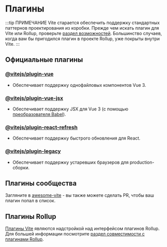 # Плагины

:::tip ПРИМЕЧАНИЕ
Vite старается обеспечить поддержку стандартных паттернов проектирования из коробки. Прежде чем искать плагин для Vite или Rollup, проверьте [раздел возможностей](../guide/features.md). Большинство случаев, когда вам бы пригодился плагин в проекте Rollup, уже покрыты внутри Vite.
:::

## Официальные плагины

### [@vitejs/plugin-vue](https://github.com/vitejs/vite/tree/main/packages/plugin-vue)

- Обеспечивает поддержку однофайловых компонентов Vue 3.

### [@vitejs/plugin-vue-jsx](https://github.com/vitejs/vite/tree/main/packages/plugin-vue-jsx)

- Обеспечивает поддержку JSX для Vue 3 (с помощью [преобразователя Babel](https://github.com/vuejs/jsx-next)).

### [@vitejs/plugin-react-refresh](https://github.com/vitejs/vite/tree/main/packages/plugin-react-refresh)

- Обеспечивает поддержку быстрого обновления для React.

### [@vitejs/plugin-legacy](https://github.com/vitejs/vite/tree/main/packages/plugin-legacy)

- Обеспечивает поддержку устаревших браузеров для production-сборки.

## Плагины сообщества

Загляните в [awesome-vite](https://github.com/vitejs/awesome-vite#plugins) - вы также можете сделать PR, чтобы ваш плагин попал в список.

## Плагины Rollup

[Плагины Vite](../guide/api-plugin) являются надстройкой над интерфейсом плагинов Rollup. Для большей информации посмотрите [раздел совместимости с плагинами Rollup](../guide/api-plugin#совместимость-пnагинов-rollup).